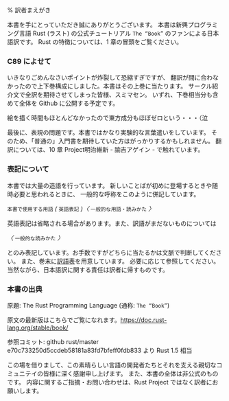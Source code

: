 % 訳者まえがき

本書を手にとっていただき誠にありがとうございます。
本書は新興プログラミング言語 Rust (ラスト) の公式チュートリアル `The “Book”`
のファンによる日本語訳です。 Rust の特徴については、1 章の冒頭をご覧ください。

### C89 によせて

いきなりごめんなさいポイントが炸裂して恐縮すぎですが、
翻訳が間に合わなかったので上下巻構成にしました。本書はその上巻に当たります。
サークル紹介文で全訳を期待させてしまった皆様、スミマセン。
いずれ、下巻相当分も含めて全体を Github に公開する予定です。

絵を描く時間もほとんどなかったので東方成分もほぼゼロという・・・（泣

最後に、表現の問題です。本書ではかなり実験的な言葉遣いをしています。
そのため、「普通の」入門書を期待していた方はがっかりするかもしれません。
翻訳については、10 章 Project明治維新 - 諭吉アゲイン - で触れています。

### 表記について

本書では大量の造語を行っています。
新しいことばが初めに登場するときや随時必要と思われるときに、
一般的な呼称をこのように併記しています。

`本書で使用する用語` *(* `英語表記` *)〈* `一般的な用語・読みかた` *〉*

英語表記は省略される場合があります。また、訳語がまだないものについては

*〈* `一般的な読みかた` *〉*

とのみ表記しています。お手数ですがどちらに当たるかは文脈で判断してください。
また、巻末に[訳語表](translation-table.html)を用意しています。
必要に応じて参照してください。
当然ながら、日本語訳に関する責任は訳者に帰すものです。

### 本書の出典

原題: The Rust Programming Language (通称: `The “Book”`)

原文の最新版はこちらでご覧になれます。<https://doc.rust-lang.org/stable/book/>

参照コミット: github rust/master e70c733250d5ccdeb58181a83fd7bfeff0fdb833 より Rust 1.5 相当

この場を借りまして、この素晴らしい言語の開発者たちとそれを支える親切なコミュニテイの皆様に深く感謝申し上げます。
また、本書の全体は非公式のものです。
内容に関するご指摘・お問い合わせは、Rust Project ではなく訳者にお願いします。

